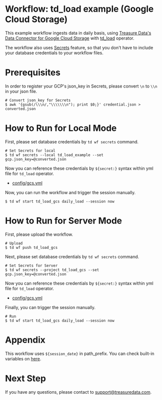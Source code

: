 # Workflow: td_load example (Google Cloud Storage)

This example workflow ingests data in daily basis, using [Treasure Data's Data Connector for Google Cloud Storage](https://docs.treasuredata.com/articles/data-connector-google-cloud-storage) with [td_load](http://docs.digdag.io/operators.html#td-load-treasure-data-bulk-loading) operator.

The workflow also uses [Secrets](https://docs.treasuredata.com/articles/workflows-secrets) feature, so that you don't have to include your database credentials to your workflow files.

# Prerequisites

In order to register your GCP's json_key in Secrets, please convert ``\n`` to ``\\n`` in your json file.

    # Convert json_key for Secrets
    $ awk '{gsub(/\\\n/,"\\\\\\\n"); print $0;}' credential.json > converted.json

# How to Run for Local Mode

First, please set database credentials by `td wf secrets` command.

    # Set Secrets for local
    $ td wf secrets --local td_load_example --set gcp.json_key=@converted.json

Now you can reference these credentials by `${secret:}` syntax within yml file for `td_load` operator.

- [config/gcs.yml](config/gcs.yml)

Now, you can run the workflow and trigger the session manually.

    $ td wf start td_load_gcs daily_load --session now

# How to Run for Server Mode

First, please upload the workflow.

    # Upload
    $ td wf push td_load_gcs

Next, please set database credentials by `td wf secrets` command.

    # Set Secrets for Server
    $ td wf secrets --project td_load_gcs --set gcp.json_key=@converted.json

Now you can reference these credentials by `${secret:}` syntax within yml file for `td_load` operator.

- [config/gcs.yml](config/gcs.yml)

Finally, you can trigger the session manually.

    # Run
    $ td wf start td_load_gcs daily_load --session now

# Appendix

This workflow uses `${session_date}` in path_prefix.
You can check built-in variables on [here](https://docs.digdag.io/workflow_definition.html#using-variables).

# Next Step

If you have any questions, please contact to support@treasuredata.com.

